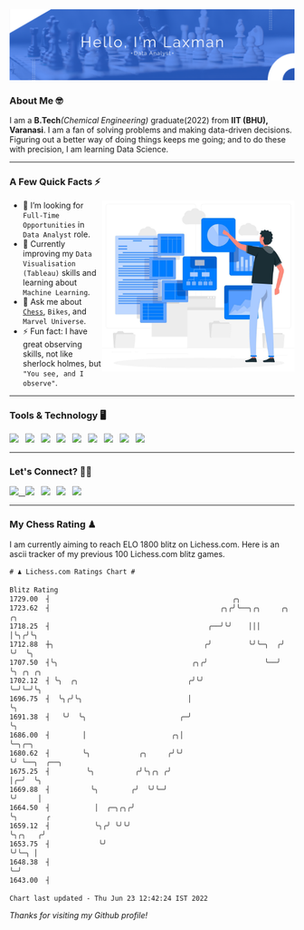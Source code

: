   <img src= "https://github.com/Laxman-Lakhan/Laxman-Lakhan/blob/master/Assets/Hello.png">

### About Me 🤓

I am a **B.Tech**_(Chemical Engineering)_ graduate(2022) from **IIT (BHU), Varanasi**. I am a fan of solving problems and making data-driven decisions. Figuring out a better way of doing things keeps me going; and to do these with precision, I am learning Data Science.

---

### A Few Quick Facts ⚡️
<img align="right" alt="Coding" width="340" src="https://github.com/Laxman-Lakhan/Laxman-Lakhan/blob/master/Assets/Data_Vector.jpg">   

- 🤝 I’m looking for `Full-Time Opportunities` in `Data Analyst` role.
- 📖 Currently improving my `Data Visualisation (Tableau)` skills and learning about `Machine Learning`.
- 💬 Ask me about [`Chess`](https://lichess.org/@/YourKingIsInDanger), `Bikes`, and `Marvel Universe`.
- ⚡️ Fun fact: I have great observing skills, not like sherlock holmes, but `"You see, and I observe"`.

---
### Tools & Technology 🖥

<img src="https://img.shields.io/badge/Python-white?logo=Python&logoColor=ColorName&style=ShieldStyle" /> &nbsp;
<img src="https://img.shields.io/badge/MySQL-white?logo=MySQL&logoColor=ColorName&style=ShieldStyle" /> &nbsp;
<img src="https://img.shields.io/badge/Tableau-white?logo=Tableau&logoColor=ColorName&style=ShieldStyle" /> &nbsp;
<img src="https://img.shields.io/badge/Advance Excel-white?logo=Microsoft+Excel&logoColor=196F3D&style=ShieldStyle" /> &nbsp;
<img src="https://img.shields.io/badge/Google Analytics-white?logo=Google+Analytics&logoColor=ColorName&style=ShieldStyle" /> &nbsp;
<img src="https://img.shields.io/badge/Jupyter-white?logo=Jupyter&logoColor=ColorName&style=ShieldStyle" /> &nbsp;
<img src="https://img.shields.io/badge/pandas-white?logo=Pandas&logoColor=000080&style=ShieldStyle" /> &nbsp;
<img src="https://img.shields.io/badge/numpy-white?logo=Numpy&logoColor=85C1E9&style=ShieldStyle" /> &nbsp;
<img src="https://img.shields.io/badge/scikit learn-white?logo=Scikit+Learn&logoColor=ColorName&style=ShieldStyle" /> &nbsp;



---

### Let's Connect? 🫳🏻

<a href="mailto:laxmansingh.lakhan@gmail.com"> <img src="https://img.icons8.com/fluent/48/000000/gmail.png" width="3.5%"/> &nbsp;
[<img src="https://img.icons8.com/color/48/000000/linkedin.png" width="3.5%"/>](https://www.linkedin.com/in/laxman-lakhan/)  &nbsp;
[<img src="https://img.icons8.com/fluent/48/000000/facebook-new.png" width="3.5%"/>](https://www.facebook.com/s.laxmanlakhan/)  &nbsp;
[<img src="https://img.icons8.com/fluent/48/000000/instagram-new.png" width="3.5%"/>](https://www.instagram.com/laxman.lakhan/)  &nbsp;
[<img src="https://img.icons8.com/color/48/000000/twitter.png" width="3.5%"/>](https://twitter.com/laxman__lakhan)  &nbsp;

 ---
  
### My Chess Rating ♟
  
I am currently aiming to reach ELO 1800 blitz on Lichess.com. Here is an ascii tracker of my previous 100 Lichess.com blitz games.

  ```
  # ♟︎ Lichess.com Ratings Chart #
  
  Blitz Rating
 1729.00  ┤                                             ╭╮
 1723.62  ┤                                          ╭╮╭╯╰──╮╭╮     ╭╮  ╭╮
 1718.25  ┤                                       ╭──╯╰╯    │││     │╰╮╭╯╰╮
 1712.88  ┼╮                                     ╭╯         ╰╯╰─╮  ╭╯ ╰╯  ╰╮
 1707.50  ┤╰╮                                 ╭╮╭╯              ╰──╯       ╰╮ ╭╮ ╭╮
 1702.12  ┤ ╰╮  ╭╮                           ╭╯╰╯                           ╰─╯╰─╯╰╮
 1696.75  ┤  ╰╮╭╯╰╮                          │                                     ╰╮
 1691.38  ┤   ╰╯  ╰╮                       ╭─╯                                      ╰╮
 1686.00  ┤        │                     ╭╮│                                         ╰─╮╭─╮
 1680.62  ┤        ╰╮            ╭╮     ╭╯╰╯                                           ╰╯ ╰──╮  ╭──╮
 1675.25  ┤         ╰╮          ╭╯╰╮╭╮ ╭╯                                                    │╭─╯  ╰╮
 1669.88  ┤          ╰╮        ╭╯  ╰╯╰─╯                                                     ╰╯     │
 1664.50  ┤           │  ╭─╮╭╮╭╯                                                                    ╰╮       ╭
 1659.12  ┤           ╰╮╭╯ ╰╯╰╯                                                                      ╰╮╭╮   ╭╯
 1653.75  ┤            ╰╯                                                                             ╰╯╰─╮ │
 1648.38  ┤                                                                                               ╰─╯
 1643.00  ┤

Chart last updated - Thu Jun 23 12:42:24 IST 2022  
  ```
  
  
*Thanks for visiting my Github profile!*
